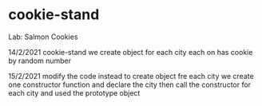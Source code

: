 # cookie-stand
Lab: Salmon Cookies

14/2/2021
cookie-stand
we create object for each city each on has cookie by  random number

15/2/2021
modify the code instead to create object fre each city we create one constructor function and declare the city then call the constructor for each city and used the prototype object 